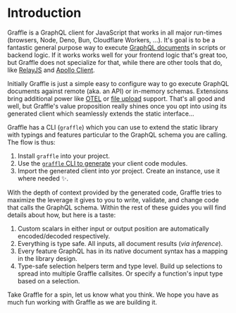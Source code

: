 # Introduction

Graffle is a GraphQL client for JavaScript that works in all major run-times (browsers, Node, Deno, Bun, Cloudflare Workers, ...). It's goal is to be a fantastic general purpose way to execute [GraphQL documents](https://todo) in scripts or backend logic. If it works works well for your frontend logic that's great too, but Graffle does not specialize for that, while there are other tools that do, like [RelayJS](https://todo) and [Apollo Client](https://).

Initially Graffle is just a simple easy to configure way to go execute GraphQL documents against remote (aka. an API) or in-memory schemas. Extensions bring additional power like [OTEL](https://todo) or [file upload](https://todo) support. That's all good and well, but Graffle's value proposition really shines once you opt into using its generated client which seamlessly extends the static interface...

Graffle has a CLI (`graffle`) which you can use to extend the static library with typings and features particular to the GraphQL schema you are calling. The flow is thus:

1. Install `graffle` into your project.
2. Use the [`graffle` CLI to generate](./todo) your client code modules.
3. Import the generated client into yor project. Create an instance, use it where needed ✨.

With the depth of context provided by the generated code, Graffle tries to maximize the leverage it gives to you to write, validate, and change code that calls the GraphQL schema. Within the rest of these guides you will find details about how, but here is a taste:

1. Custom scalars in either input or output position are automatically encoded/decoded respectively.
2. Everything is type safe. All inputs, all document results (_via inference_).
3. Every feature GraphQL has in its native document syntax has a mapping in the library design.
4. Type-safe selection helpers term and type level. Build up selections to spread into multiple Graffle callsites. Or specify a function's input type based on a selection.

Take Graffle for a spin, let us know what you think. We hope you have as much fun working with Graffle as we are building it.
